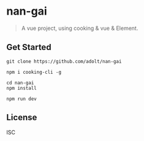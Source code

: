 # nan-gai
> A vue project, using cooking & vue & Element.

## Get Started

```shell
git clone https://github.com/adolt/nan-gai

npm i cooking-cli -g

cd nan-gai
npm install

npm run dev
```

## License
ISC
